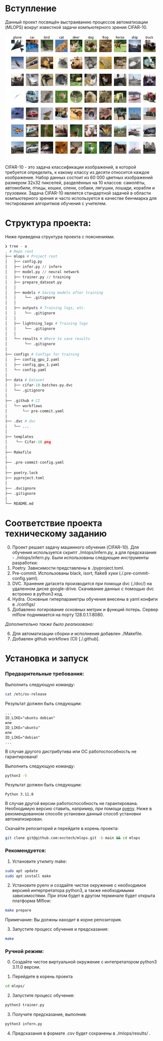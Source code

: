 # Вступление

Данный проект посвящён выстраиванию процессов автоматизации (MLOPS) вокруг известной задачи компьютерного зрения CIFAR-10.

![plot](./templates/Cifar-10.png)

CIFAR-10 - это задача классификации изображений, в которой требуется определить, к какому классу из десяти относится каждое изображение. Набор данных состоит из 60 000 цветных изображений размером 32x32 пикселей, разделённых на 10 классов: самолёты, автомобили, птицы, кошки, олени, собаки, лягушки, лошади, корабли и грузовики. Задача CIFAR-10 является стандартной задачей в области компьютерного зрения и часто используется в качестве бенчмарка для тестирования алгоритмов обучения с учителем.

# Структура проекта:
Ниже приведена структура проекта c пояснениями.
```python
❯ tree - a
. # Repo root
├── mlops # Project root
│   ├── config.py
│   ├── infer.py // infern
│   ├── model.py // neural network
│   ├── trainer.py // training
│   ├── prepare_dataset.py
│   │
│   ├── models # Saving models after training
│   │    └── .gitignore
│   │
│   ├── outputs # Training logs, etc.
│   │    └── .gitignore
│   │
│   ├── lightning_logs # Training logs
│   │    └── .gitignore
│   │
│   └── results # Where to save results
│        └── .gitignore
│
├── configs # Configs for training
│   ├── config_gpu_2.yaml
│   ├── config_gpu_1.yaml
│   └── config.yaml
│
├── data # Dataset
│   ├── cifar-10-batches-py.dvc
│   └── .gitignore
│
├── .github # CI
│   └── workflows
│       └── pre-commit.yaml
│
├── .dvc # dvc
│   └── ...
│
├── templates
│    └── Cifar-10.png
│
├── Makefile
│
├── .pre-commit-config.yaml
│
├── poetry.lock
├── pyproject.toml
│
├── .dvcignore
├── .gitignore
│
└── README.md
```

# Соответствие проекта техническому заданию

0. Проект решает задачу машинного обучения (CIFAR-10). Для обучения используется скрипт ./mlops/infern.py, а для предсказания - ./mlops/infern.py.
Были использованы следующие инструменты разработки:
1. Poetry. Зависимости представлены в ./pyproject.toml.
2. Pre-commit. Использованы black, isort, flake8 хуки (./.pre-commit-config.yaml).
3. DVC. Хранение датасета производится при помощи dvc (./dvc/) на удаленном диске google-drive. Скачивание данных с помощью dvc встроено в python3 код.
4. Hydra. Основные гиперпараметры обучения внесены в yaml конфиги в ./configs/
5. Добавлено логирование основных метрик и функций потерь. Сервер mlflow поднимается на порту 128.0.1.1:8080.

*Дополнительно также было реализовано:*

6. Для автоматизации сборки и исполнения добавлен ./Makefile.
7. Добавлен github workflows (CI) [./.github].

# Установка и запуск

### Предварительные требования:

Выполнить следующую команду:
```bash
cat /etc/os-release
```
Результат должен быть следующим:
```plaintext
...
ID_LIKE="ubuntu debian"
или
ID_LIKE="ubuntu"
или
ID_LIKE="debian"
...
```
В случае другого дистрибутива или ОС работоспособность не гарантирована!


Выполнить следующую команду:
```bash
python3 -V
```
Результат должен быть следующим:
```
Python 3.11.0
```
В случае другой версии работоспособность не гарантирована. Необходимую версию ставить, например, при помощи [pyenv](https://github.com/pyenv/pyenv). Ниже в рекомендованном способе установки данный способ установки автоматизирован.


Скачайте репозиторий и перейдите в корень проекта:
```bash
git clone git@github.com:ovctech/mlops.git -b main && cd mlops
```


### Рекомендуется:

1. Установите утилиту make:
```bash
sudo apt update
sudo apt install make
```

2. Установите pyenv и создайте чистое окружение с необходимое версией интерпретатора python3, а также необходимыми зависимостями. При этом будет в другом терминале будет открыта платформа Mlflow:
```bash
make prepare
```
Примечание: Вы должны находит в корне репозитория.

3. Запустите процесс обучения и предсказания:
```bash
make
```

### Ручной режим:
0. Создайте чистое виртуальной окружение с интепретатором python3 3.11.0 версии.

1. Перейдите в корень проекта
```bash
cd mlops/
```
2. Запустите процесс обучения:
```bash
python3 trainer.py
```
3. Получите предсказание, выполнив:
```bash
python3 infern.py
```

4. Предсказания в формате .csv будет сохранены в ./mlops/results/ .
